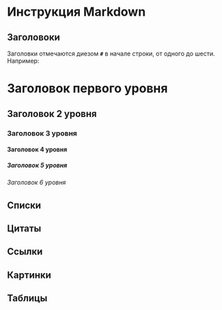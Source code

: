 # Инструкция Markdown

## Заголовоки

Заголовки отмечаются диезом **`#`** в начале строки, от одного до шести. Например:

# Заголовок первого уровня #
## Заголовок 2 уровня
### Заголовок 3 уровня
#### Заголовок 4 уровня
##### Заголовок 5 уровня
###### Заголовок 6 уровня

## Списки
## Цитаты
## Ссылки
## Картинки
## Таблицы